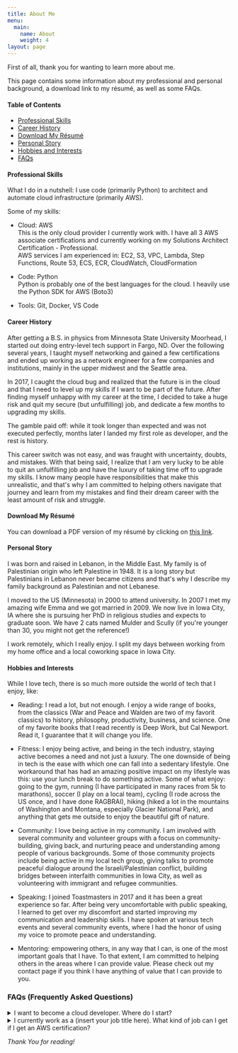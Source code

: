 ```yaml
---
title: About Me
menu:
  main:
    name: About
    weight: 4
layout: page
---
```

First of all, thank you for wanting to learn more about me. 

This page contains some information about my professional and personal background, a download link to my résumé, as well as some FAQs. 

#### Table of Contents
  * [Professional Skills](#professionalskills)
  * [Career History](#careerhistory)
  * [Download My Résumé](#resume)
  * [Personal Story](#personalstory)
  * [Hobbies and Interests](#hobbiesandinterests)
  * [FAQs](#faqs)


#### Professional Skills <a name="professionalskills"></a>

What I do in a nutshell: I use code (primarily Python) to architect and automate cloud infrastructure (primarily AWS).

Some of my skills:

- Cloud: AWS <i class="fab fa-aws"></i> <br>
  This is the only cloud provider I currently work with. I have all 3 AWS associate certifications and currently working on my Solutions Architect Certification - Professional.<br>
  AWS services I am experienced in: EC2, S3, VPC, Lambda, Step Functions, Route 53, ECS, ECR, CloudWatch, CloudFormation

- Code: Python <i class="fab fa-python"></i> <br>
  Python is probably one of the best languages for the cloud. I heavily use the Python SDK for AWS (Boto3)

- Tools: Git, Docker, VS Code

#### Career History <a name="careerhistory"></a>

After getting a B.S. in physics from Minnesota State University Moorhead, I started out doing entry-level tech support in Fargo, ND. Over the following several years, I taught myself networking and gained a few certifications and ended up working as a network engineer for a few companies and institutions, mainly in the upper midwest and the Seattle area. 

In 2017, I caught the cloud bug and realized that the future is in the cloud and that I need to level up my skills if I want to be part of the future. After finding myself unhappy with my career at the time, I decided to take a huge risk and quit my secure (but unfulfilling) job, and dedicate a few months to upgrading my skills.

The gamble paid off: while it took longer than expected and was not executed perfectly, months later I landed my first role as developer, and the rest is history.

This career switch was not easy, and was fraught with uncertainty, doubts, and mistakes. With that being said, I realize that I am very lucky to be able to quit an unfulfilling job and have the luxury of taking time off to upgrade my skills. I know many people have responsibilities that make this unrealistic, and that's why I am committed to helping others navigate that journey and learn from my mistakes and find their dream career with the least amount of risk and struggle.


#### Download My Résumé <a name="resume"></a>

You can download a PDF version of my résumé by clicking on <a href="https://moneerrifai.com/resume.pdf" target="_blank">this link</a>.


#### Personal Story <a name="personalstory"></a>

I was born and raised in Lebanon, in the Middle East. My family is of Palestinian origin who left Palestine in 1948. It is a long story but Palestinians in Lebanon never became citizens and that's why I describe my family background as Palestinian and not Lebanese. 

I moved to the US (Minnesota) in 2000 to attend university. In 2007 I met my amazing wife Emma and we got married in 2009. We now live in Iowa City, IA where she is pursuing her PhD in religious studies and expects to graduate soon. We have 2 cats named Mulder and Scully (if you're younger than 30, you might not get the reference!)

I work remotely, which I really enjoy. I split my days between working from my home office and a local coworking space in Iowa City.


#### Hobbies and Interests <a name="hobbiesandinterests"></a>

While I love tech, there is so much more outside the world of tech that I enjoy, like:

- Reading: I read a lot, but not enough. I enjoy a wide range of books, from the classics (War and Peace and Walden are two of my favorit classics) to history, philosophy, productivity, business, and science. One of my favorite books that I read recently is Deep Work, but Cal Newport. Read it, I guarantee that it will change you life.

- Fitness: I enjoy being active, and being in the tech industry, staying active becomes a need and not just a luxury. The one downside of being in tech is the ease with which one can fall into a sedentary lifestyle. One workaround that has had an amazing positive impact on my lifestyle was this: use your lunch break to do something active. Some of what enjoy: going to the gym, running (I have participated in many races from 5k to marathons), soccer (I play on a local team), cycling (I rode across the US once, and I have done RAGBRAI), hiking (hiked a lot in the mountains of Washington and Montana, especially Glacier National Park), and anything that gets me outside to enjoy the beautiful gift of nature.

- Community: I love being active in my community. I am involved with several community and volunteer groups with a focus on community-building, giving back, and nurturing peace and understanding among people of various backgrounds. Some of those community projects include being active in my local tech group, giving talks to promote peaceful dialogue around the Israeli/Palestinian conflict, building bridges between interfaith communities in Iowa City, as well as volunteering with immigrant and refugee communities.

- Speaking: I joined Toastmasters in 2017 and it has been a great experience so far. After being very uncomfortable with public speaking, I learned to get over my discomfort and started improving my communication and leadership skills. I have spoken at various tech events and several community events, where I had the honor of using my voice to promote peace and understanding.

- Mentoring: empowering others, in any way that I can, is one of the most important goals that I have. To that extent, I am committed to helping others in the areas where I can provide value. Please check out my contact page if you think I have anything of value that I can provide to you.

### FAQs<a name="faqs"></a> (Frequently Asked Questions)

<details><summary>I want to become a cloud developer. Where do I start?</summary><br>
You came to the right place. I put together a step-by-step plan for you. Please start by downloading my free eBook.
</details>

<details><summary>I currently work as a (insert your job title here). What kind of job can I get if I get an AWS certification?</summary><br>
As I mention in my eBook, simply getting a certification is not going to magically make you a cloud developer. You need the experience.
</details>

*Thank You for reading!*

